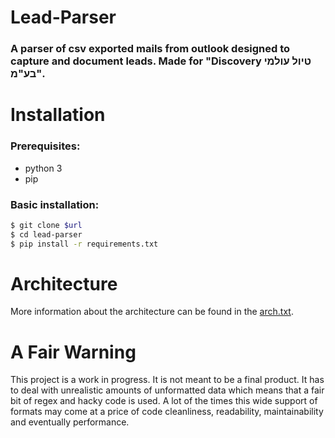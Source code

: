 # Lead-Parser
### A parser of csv exported mails from outlook designed to capture and document leads. Made for "Discovery טיול עולמי בע"מ".

# Installation
### Prerequisites:
- python 3
- pip
### Basic installation:
```bash
$ git clone $url
$ cd lead-parser
$ pip install -r requirements.txt
```

# Architecture
More information about the architecture can be found in the [arch.txt](arch.txt).

# A Fair Warning
This project is a work in progress. It is not meant to be a final product.
It has to deal with unrealistic amounts of unformatted data which means that a fair bit of
regex and hacky code is used. A lot of the times this wide support of formats may come at
a price of code cleanliness, readability, maintainability and eventually performance.